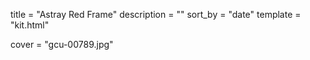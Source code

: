 
title = "Astray Red Frame"
description = ""
sort_by = "date"
template = "kit.html"


cover = "gcu-00789.jpg"
